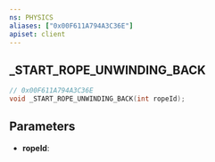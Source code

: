 ```yaml
---
ns: PHYSICS
aliases: ["0x00F611A794A3C36E"]
apiset: client
---
```

## _START_ROPE_UNWINDING_BACK

```c
// 0x00F611A794A3C36E
void _START_ROPE_UNWINDING_BACK(int ropeId);
```


## Parameters
* **ropeId**:



